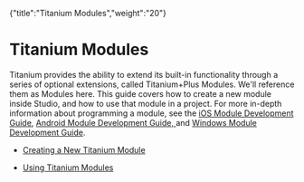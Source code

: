 {"title":"Titanium Modules","weight":"20"} 

# Titanium Modules

Titanium provides the ability to extend its built-in functionality through a series of optional extensions, called Titanium+Plus Modules. We'll reference them as Modules here. This guide covers how to create a new module inside Studio, and how to use that module in a project. For more in-depth information about programming a module, see the [iOS Module Development Guide](/docs/appc/Titanium_SDK/Titanium_SDK_How-tos/Extending_Titanium_Mobile/iOS_Module_Development_Guide/), [Android Module Development Guide, ](/docs/appc/Titanium_SDK/Titanium_SDK_How-tos/Extending_Titanium_Mobile/Android_Module_Development_Guide/)and [Windows Module Development Guide](/docs/appc/Titanium_SDK/Titanium_SDK_How-tos/Extending_Titanium_Mobile/Windows_Module_Development_Guide/).

*   [Creating a New Titanium Module](/docs/appc/Axway_Appcelerator_Studio/Axway_Appcelerator_Studio_Guide/Titanium_Development/Titanium_Modules/Creating_a_New_Titanium_Module/)
    
*   [Using Titanium Modules](/docs/appc/Axway_Appcelerator_Studio/Axway_Appcelerator_Studio_Guide/Titanium_Development/Titanium_Modules/Using_Titanium_Modules/)